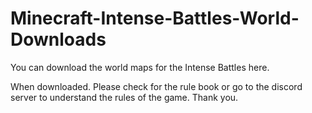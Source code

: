 # Minecraft-Intense-Battles-World-Downloads
You can download the world maps for the Intense Battles here.

When downloaded. Please check for the rule book or go to the discord server to understand the rules of the game. Thank you.
